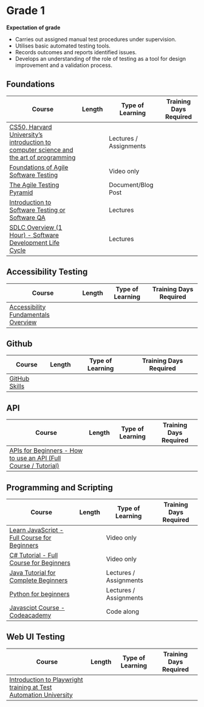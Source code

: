 # Grade 1

**Expectation of grade**

- Carries out assigned manual test procedures under supervision.
- Utilises basic automated testing tools.
- Records outcomes and reports identified issues.
- Develops an understanding of the role of testing as a tool for design improvement and a validation process.


## Foundations

| Course | Length | Type of Learning | Training Days Required |
| ------ | ------ | ---------------------- |--- |
| [CS50, Harvard University’s introduction to computer science and the art of programming](https://cs50.harvard.edu/x/2024/) | | Lectures / Assignments | |
|[Foundations of Agile Software Testing](https://www.udemy.com/course/foundations-of-agile-software-testing-j/)| | Video only | |
|[The Agile Testing Pyramid](https://www.agilecoachjournal.com/2014-01-28/the-agile-testing-pyramid#:~:text=The%20Agile%20Testing%20Pyramid%20is,and%20testing%20for%20iterative%20development.&text=The%20great%20majority%20of%20testing,middle%20tier%20to%20test%20services.)| | Document/Blog Post |
|[Introduction to Software Testing or Software QA](https://www.udemy.com/course/introduction-to-software-testing-or-software-qa/) | | Lectures | |
|[SDLC Overview (1 Hour) - Software Development Life Cycle](https://www.udemy.com/course/sdlc-phases/) | | Lectures | |

## Accessibility Testing
| Course | Length | Type of Learning | Training Days Required | 
| ------ | ------ | ---------------------- |--- |
|[Accessibility Fundamentals Overview](https://www.w3.org/WAI/fundamentals/)| | | |

## Github
| Course | Length | Type of Learning | Training Days Required |
| ------ | ------ | ---------------------- |--- |
|[GitHub Skills](https://skills.github.com/)| | | |

## API
| Course | Length | Type of Learning | Training Days Required |
| ------ | ------ | ---------------------- | --- |
|[APIs for Beginners - How to use an API (Full Course / Tutorial)](https://youtu.be/GZvSYJDk-us?si=IS7N9Pd-CFvhLw23)| | | |

## Programming and Scripting
| Course | Length | Type of Learning | Training Days Required |
| ------ | ------ | ---------------------- |--- |
|[Learn JavaScript - Full Course for Beginners](https://youtu.be/PkZNo7MFNFg?si=SmulnMptXXtkGl0c)| | Video only | |
|[C# Tutorial - Full Course for Beginners](https://youtu.be/GhQdlIFylQ8?si=2ax24zCJmZtMtJCM)| | Video only | |
|[Java Tutorial for Complete Beginners](https://www.udemy.com/course/java-tutorial/)| | Lectures / Assignments | |
|[Python for beginners](https://www.udemy.com/course/python-core-and-advanced/)| | Lectures / Assignments | |
|[Javascipt Course - Codeacademy](https://www.codecademy.com/courses/introduction-to-javascript/informationals/learn-javascript-welcome)| | Code along | |

## Web UI Testing
| Course | Length | Type of Learning | Training Days Required |
| ------ | ------ | ---------------------- |--- |
|[Introduction to Playwright training at Test Automation University](https://testautomationu.applitools.com/playwright-intro/)| | | |